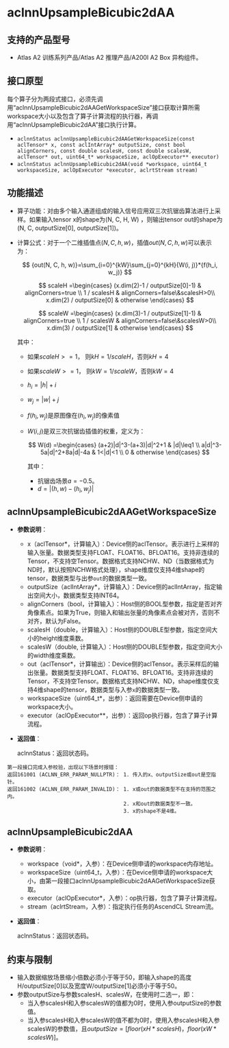 # aclnnUpsampleBicubic2dAA

## 支持的产品型号

- Atlas A2 训练系列产品/Atlas A2 推理产品/A200I A2 Box 异构组件。

## 接口原型

每个算子分为两段式接口，必须先调用“aclnnUpsampleBicubic2dAAGetWorkspaceSize”接口获取计算所需workspace大小以及包含了算子计算流程的执行器，再调用“aclnnUpsampleBicubic2dAA”接口执行计算。
- `aclnnStatus aclnnUpsampleBicubic2dAAGetWorkspaceSize(const aclTensor* x, const aclIntArray* outputSize, const bool alignCorners, const double scalesH, const double scalesW, aclTensor* out, uint64_t* workspaceSize, aclOpExecutor** executor)`
- `aclnnStatus aclnnUpsampleBicubic2dAA(void *workspace, uint64_t workspaceSize, aclOpExecutor *executor, aclrtStream stream)`

## 功能描述

- 算子功能：对由多个输入通道组成的输入信号应用双三次抗锯齿算法进行上采样。如果输入tensor x的shape为(N, C, H, W) ，则输出tensor out的shape为(N, C, outputSize[0], outputSize[1])。
- 计算公式：对于一个二维插值点$(N, C, h, w)$，插值$out(N, C, h, w)$可以表示为：

  $$
  {out(N, C, h, w)}=\sum_{i=0}^{kW}\sum_{j=0}^{kH}{W(i, j)}*{f(h_i, w_j)}
  $$

  $$
  scaleH =\begin{cases}
  (x.dim(2)-1 / outputSize[0]-1) & alignCorners=true \\
  1 / scalesH & alignCorners=false\&scalesH>0\\
  x.dim(2) / outputSize[0] & otherwise
  \end{cases}
  $$
  
  $$
  scaleW =\begin{cases}
  (x.dim(3)-1 / outputSize[1]-1) & alignCorners=true \\
  1 / scalesW & alignCorners=false\&scalesW>0\\
  x.dim(3) / outputSize[1] & otherwise
  \end{cases}
  $$

  其中：
  - 如果$scaleH >= 1$， 则$kH = 1/scaleH$，否则$kH = 4$
  - 如果$scaleW >= 1$， 则$kW = 1/scaleW$，否则$kW = 4$
  - $h_i = |h| + i$
  - $w_j = |w| + j$
  - $f(h_i, w_j)$是原图像在$(h_i, w_j)$的像素值
  - $W(i, j)$是双三次抗锯齿插值的权重，定义为：

    $$
    W(d) =\begin{cases}
    (a+2)|d|^3-(a+3)|d|^2+1 & |d|\leq1 \\
    a|d|^3-5a|d|^2+8a|d|-4a & 1<|d|<1 \\
    0 & otherwise
    \end{cases}
    $$

    其中：
    - 抗锯齿场景$a=-0.5$。
    - $d = |(h, w) - (h_i, w_j)|$

## aclnnUpsampleBicubic2dAAGetWorkspaceSize

- **参数说明**：

  - x（aclTensor\*，计算输入）：Device侧的aclTensor。表示进行上采样的输入张量。数据类型支持FLOAT、FLOAT16、BFLOAT16。支持非连续的Tensor，不支持空Tensor。数据格式支持NCHW、ND（当数据格式为ND时，默认按照NCHW格式处理），shape维度仅支持4维shape的tensor，数据类型与出参`out`的数据类型一致。
  - outputSize（aclIntArray\*，计算输入）：Device侧的aclIntArray，指定输出空间大小，数据类型支持INT64。
  - alignCorners（bool，计算输入）：Host侧的BOOL型参数，指定是否对齐角像素点。如果为True，则输入和输出张量的角像素点会被对齐，否则不对齐，默认为False。
  - scalesH（double，计算输入）：Host侧的DOUBLE型参数，指定空间大小的height维度乘数。
  - scalesW（double, 计算输入）：Host侧的DOUBLE型参数，指定空间大小的width维度乘数。
  - out（aclTensor\*，计算输出）：Device侧的aclTensor。表示采样后的输出张量。数据类型支持FLOAT、FLOAT16、BFLOAT16。支持非连续的Tensor，不支持空Tensor。数据格式支持NCHW、ND，shape维度仅支持4维shape的tensor，数据类型与入参`x`的数据类型一致。
  - workspaceSize（uint64_t\*，出参）：返回需要在Device侧申请的workspace大小。
  - executor（aclOpExecutor\**，出参）：返回op执行器，包含了算子计算流程。

- **返回值**：

  aclnnStatus：返回状态码。

```
第一段接口完成入参校验，出现以下场景时报错：
返回161001 (ACLNN_ERR_PARAM_NULLPTR)： 1. 传入的x、outputSize或out是空指针。
返回161002 (ACLNN_ERR_PARAM_INVALID)： 1. x或out的数据类型不在支持的范围之内。
                                      2. x和out的数据类型不一致。
                                      3. x的shape不是4维。
```

## aclnnUpsampleBicubic2dAA

- **参数说明**：

  - workspace（void*，入参）：在Device侧申请的workspace内存地址。
  - workspaceSize（uint64_t，入参）：在Device侧申请的workspace大小，由第一段接口aclnnUpsampleBicubic2dAAGetWorkspaceSize获取。
  - executor（aclOpExecutor*，入参）：op执行器，包含了算子计算流程。
  - stream（aclrtStream，入参）：指定执行任务的AscendCL Stream流。

- **返回值**：

  aclnnStatus：返回状态码。

## 约束与限制

- 输入数据缩放场景缩小倍数必须小于等于50，即输入shape的高度H/outputSize[0]以及宽度W/outputSize[1]必须小于等于50。
- 参数outputSize与参数scalesH、scalesW，在使用时二选一，即：
  - 当入参scalesH和入参scalesW的值都为0时，使用入参outputSize的参数值。
  - 当入参scalesH和入参scalesW的值不都为0时，使用入参scalesH和入参scalesW的参数值，且$outputSize=[floor(xH*scalesH)，floor(xW*scalesW)]$。

